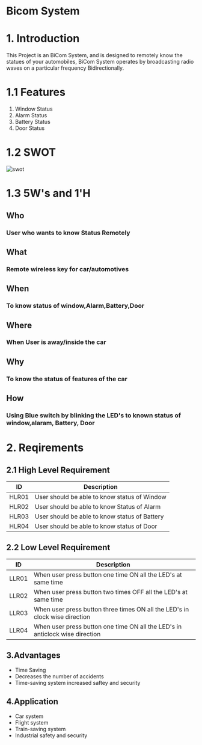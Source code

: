 # Bicom System

# 1. Introduction
This Project is an BiCom System, and is designed to remotely know the statues of your automobiles, BiCom System operates by broadcasting radio waves on a particular frequency Bidirectionally.

# 1.1 Features
1. Window Status
2. Alarm Status
3. Battery Status
4. Door Status

# 1.2 SWOT
![swot](https://user-images.githubusercontent.com/46933088/157812492-94d2c31f-7f45-4c6f-9c1e-dac8a0d1755c.jpg)

# 1.3 5W's and 1'H
## Who
### User who wants to know Status Remotely

## What
### Remote wireless key for car/automotives

## When
### To know status of window,Alarm,Battery,Door

## Where
### When User is away/inside the car

## Why
### To know the status of features of the car
## How
### Using Blue switch by blinking the LED's to known status of window,alaram, Battery, Door

# 2. Reqirements
## 2.1 High Level Requirement

| ID | Description |  
| ----- | ----- | 
| HLR01 |User should be able to know status of Window |
| HLR02 |User should be able to know Status of Alarm |
| HLR03 |User should be able to know status of Battery | 
| HLR04 |User should be able to know status of Door | 
 
## 2.2 Low Level Requirement

| ID | Description |  
| ----- | ----- |
| LLR01 |When user press button one time ON all the LED's at same time|
| LLR02 |When user press button two times OFF all the LED's at same time| 
| LLR03 |When user press button three times ON all the LED's in clock wise direction|
| LLR04 |When user press button one time ON all the LED's in anticlock wise direction|

## 3.Advantages
* Time Saving
* Decreases the number of accidents
* Time-saving system increased saftey and security

## 4.Application
* Car system
* Flight system
* Train-saving system
* Industrial safety and security